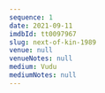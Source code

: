 ```yaml
---
sequence: 1
date: 2021-09-11
imdbId: tt0097967
slug: next-of-kin-1989
venue: null
venueNotes: null
medium: Vudu
mediumNotes: null
---
```


